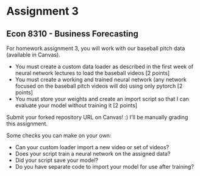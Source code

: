 # Assignment 3
## Econ 8310 - Business Forecasting

For homework assignment 3, you will work with our baseball pitch data (available in Canvas).

- You must create a custom data loader as described in the first week of neural network lectures to load the baseball videos [2 points]
- You must create a working and trained neural network (any network focused on the baseball pitch videos will do) using only pytorch [2 points]
- You must store your weights and create an import script so that I can evaluate your model without training it [2 points]

Submit your forked repository URL on Canvas! :) I'll be manually grading this assignment.

Some checks you can make on your own:
- Can your custom loader import a new video or set of videos?
- Does your script train a neural network on the assigned data?
- Did your script save your model?
- Do you have separate code to import your model for use after training?